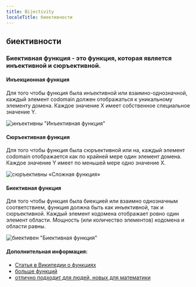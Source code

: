 ```yaml
---
title: Bijectivity
localeTitle: биективности
---
```

## биективности

### Биективная функция - это функция, которая является инъективной и сюръективной.

#### Инъекционная функция

Для того чтобы функция была инъективной или взаимно-однозначной, каждый элемент codomain должен отображаться к уникальному элементу домена. Каждое значение X имеет собственное специальное значение Y.

![инъективны](http://images.tutorvista.com/cms/images/113/injective-function.png) "Инъективная функция"

#### Сюръективная функция

Для того чтобы функция была сюръективной или на, каждый элемент codomain отображается как по крайней мере один элемент домена. Каждое значение Y имеет по меньшей мере одно значение X.

![сюръективны](http://images.tutorvista.com/cms/images/113/surjective-function.png) «Сложная функция»

#### Биективная функция

Для того чтобы функция была биекцией или взаимно однозначным соответствием, функция должна быть как инъективной, так и сюръективной. Каждый элемент кодомена отображает ровно один элемент области. Мощность (или количество элементов) кодомена и области равны.

![биективен](http://images.tutorvista.com/cms/images/113/bijective-function.png) "Биективная функция"

#### Дополнительная информация:

*   [Статья в Википедии о функциях](https://en.wikipedia.org/wiki/Bijection,_injection_and_surjection)
*   [больше функций](http://www.tutorvista.com/content/math/different-types-of-functions/)
*   [отлично подходит для людей, новых для математики](https://www.mathsisfun.com/sets/injective-surjective-bijective.html)
